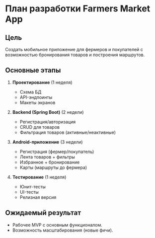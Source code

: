 # План разработки Farmers Market App  

## **Цель**  
Создать мобильное приложение для фермеров и покупателей с возможностью бронирования товаров и построения маршрутов.  

## **Основные этапы**  
1. **Проектирование** (1 неделя)  
   - Схема БД  
   - API-эндпоинты  
   - Макеты экранов  

2. **Backend (Spring Boot)** (2 недели)  
   - Регистрация/авторизация  
   - CRUD для товаров  
   - Фильтрация товаров (активные/неактивные)  

3. **Android-приложение** (3 недели)  
   - Регистрация (фермер/покупатель)  
   - Лента товаров + фильтры  
   - Избранное + бронирование  
   - Карты (маршруты до фермера)  

4. **Тестирование** (1 неделя)  
   - Юнит-тесты  
   - UI-тесты  
   - Релизная версия  

## **Ожидаемый результат**  
- Рабочее MVP с основным функционалом.  
- Возможность масштабирования (новые фичи). 
